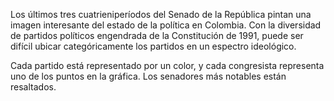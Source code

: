 ﻿Los últimos tres cuatrieniperíodos del Senado de la República pintan una imagen interesante del estado de la política en Colombia. Con la diversidad de partidos políticos engendrada de la Constitución de 1991, puede ser difícil ubicar categóricamente los partidos en un espectro ideológico.

Cada partido está representado por un color, y cada congresista representa uno de los puntos en la gráfica. Los senadores más notables están resaltados.
<!--stackedit_data:
eyJkaXNjdXNzaW9ucyI6eyIxdmJvaTkyYVlyc3ZZSDNzIjp7In
N0YXJ0Ijo0MDEsImVuZCI6NDQ1LCJ0ZXh0IjoiTG9zIHNlbmFk
b3JlcyBtw6FzIG5vdGFibGVzIGVzdMOhbiByZXNhbHRhZG9zLi
J9fSwiY29tbWVudHMiOnsiZE1lOWZEOXljV2VFUzhGbSI6eyJk
aXNjdXNzaW9uSWQiOiIxdmJvaTkyYVlyc3ZZSDNzIiwic3ViIj
oiZ2g6NDUyMjE1ODQiLCJ0ZXh0Ijoiwr9Dw7NtbyBzZSBkZWZp
bmUgZWwgc2VyIFwibm90YWJsZXNcIj8gwr9FbCB0YW1hw7FvIG
RlIGxhIGJ1cmJ1amEgdGllbmUgc2lnbmlmaWNhZG8/IEVzIGRl
Y2lyLCBlbCB0YW1hw7FvIGRlcGVuZGUgZGVsIG7Dum1lcm8gZG
Ugdm90YWNpb25lcyBvIGRlIGFsZ3VuYSBvdHJhIHZhcmlhYmxl
PyIsImNyZWF0ZWQiOjE1NDM1OTE5NTkxMTZ9fSwiaGlzdG9yeS
I6WzU3NDI5NDA4NiwtMzU1MTQ3NzE5LC03MjUxNTI0MzgsLTE0
NjExNzI2MjVdfQ==
-->
